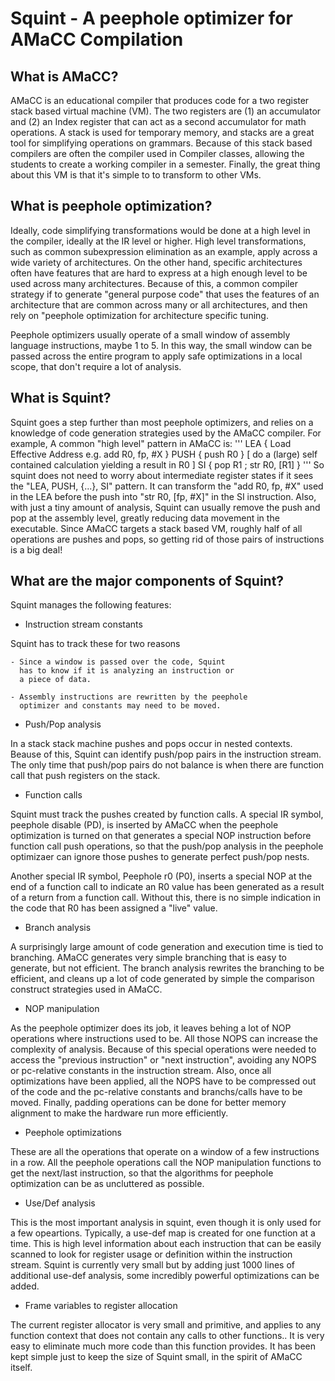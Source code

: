 # Squint - A peephole optimizer for AMaCC Compilation

## What is AMaCC?

AMaCC is an educational compiler that produces code for a 
two register stack based virtual machine (VM).  The two
registers are (1) an accumulator and (2) an Index register
that can act as a second accumulator for math operations.
A stack is used for temporary memory, and stacks are
a great tool for simplifying operations on grammars.
Because of this stack based compilers are often the
compiler used in Compiler classes, allowing the students
to create a working compiler in a semester.  Finally,
the great thing about this VM is that it's simple to
to transform to other VMs.


## What is peephole optimization?
Ideally, code simplifying transformations would be done at a high level
in the compiler, ideally at the IR level or higher. High level transformations,
such as common subexpression elimination as an example, apply across a wide
variety of architectures.  On the other hand, specific architectures
often have features that are hard to express at a high enough level to be
used across many architectures.  Because of this, a common compiler strategy
if to generate "general purpose code" that uses the features of an architecture
that are common across many or all architectures, and then rely on
"peephole optimization for architecture specific tuning.

Peephole optimizers usually operate of a small window of assembly language
instructions, maybe 1 to 5.  In this way, the small window can be passed
across the entire program to apply safe optimizations in a local scope,
that don't require a lot of analysis.

## What is Squint?

Squint goes a step further than most peephole optimizers, and relies on
a knowledge of code generation strategies used by the AMaCC compiler.
For example, A common "high level" pattern in AMaCC is:
'''
LEA   { Load Effective Address e.g. add R0, fp, #X }
PUSH  { push R0 }
[ do a (large) self contained calculation yielding a result in R0 ]
SI    { pop R1 ; str R0, [R1] }
'''
So squint does not need to worry about intermediate register states if it
sees the "LEA, PUSH, {...}, SI" pattern.  It can transform the
"add R0, fp, #X" used in the LEA before the push into "str R0, [fp, #X]"
in the SI instruction. Also, with just a tiny amount of analysis, Squint 
can usually remove the push and pop at the assembly level, greatly
reducing data movement in the executable. Since AMaCC targets a stack
based VM, roughly half of all operations are pushes and pops, so getting
rid of those pairs of instructions is a big deal!

## What are the major components of Squint?

Squint manages the following features:

* Instruction stream constants

Squint has to track these for two reasons

    - Since a window is passed over the code, Squint
      has to know if it is analyzing an instruction or
      a piece of data.

    - Assembly instructions are rewritten by the peephole
      optimizer and constants may need to be moved.

* Push/Pop analysis

In a stack stack machine pushes and pops occur in nested
contexts.  Beause of this, Squint can identify push/pop
pairs in the instruction stream.  The only time that
push/pop pairs do not balance is when there are function
call that push registers on the stack.

* Function calls

Squint must track the pushes created by function calls.
A special IR symbol, peephole disable (PD), is inserted by
AMaCC when the peephole optimization is turned on that
generates a special NOP instruction before function call
push operations, so that the push/pop analysis in the
peephole optimizaer can ignore those pushes to generate
perfect push/pop nests.

Another special IR symbol, Peephole r0 (P0), inserts
a special NOP at the end of a function call to indicate
an R0 value has been generated as a result of a return
from a function call.  Without this, there is no simple
indication in the code that R0 has been assigned a
"live" value.

* Branch analysis

A surprisingly large amount of code generation and execution time
is tied to branching.  AMaCC generates very simple branching
that is easy to generate, but not efficient.  The branch analysis
rewrites the branching to be efficient, and cleans up a lot of code
generated by simple the comparison construct strategies used in AMaCC.

* NOP manipulation

As the peephole optimizer does its job, it leaves behing a lot of NOP
operations where instructions used to be.  All those NOPS can increase
the complexity of analysis.  Because of this special operations
were needed to access the "previous instruction" or "next instruction",
avoiding any NOPS or pc-relative constants in the instruction stream.
Also, once all optimizations have been applied, all the NOPS have to be
compressed out of the code and the pc-relative constants and branchs/calls
have to be moved.  Finally, padding operations can be done for better
memory alignment to make the hardware run more efficiently.

* Peephole optimizations

These are all the operations that operate on a window of a few instructions
in a row.  All the peephole operations call the NOP manipulation functions
to get the next/last instruction, so that the algorithms for peephole
optimization can be as uncluttered as possible.

* Use/Def analysis

This is the most important analysis in squint, even though it is only
used for a few opeartions.  Typically, a use-def map is created for
one function at a time.  This is high level information about each
instruction that can be easily scanned to look for register usage or
definition within the instruction stream.  Squint is currently very small
but by adding just 1000 lines of additional use-def analysis, some
incredibly powerful optimizations can be added.

* Frame variables to register allocation

The current register allocator is very small and primitive, and applies
to any function context that does not contain any calls to other functions..
It is very easy to eliminate much more code than this function provides.
It has been kept simple just to keep the size of Squint small, in the
spirit of AMaCC itself.

